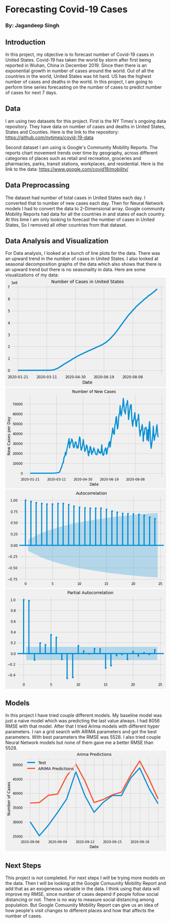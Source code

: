 # Forecasting Covid-19 Cases
### By: Jagandeep Singh

## Introduction
In this project, my objective is to forecast number of Covid-19 cases in United States. Covid-19 has taken the world by storm after first  being reported in Wuhan, China in December 2019. Since then there is an exponential growth in number of cases around the world. Out of all the countries in the world, United States was hit hard. US has the highest number of cases and deaths in the world. In this project, I am going to perform time series forecasting on the number of cases to predict number of cases for next 7 days.

## Data
I am using two datasets for this project. First is the NY Times's ongoing data repository. They have data on number of cases and deaths in United States, States and Counties.
Here is the link to the repository:
https://github.com/nytimes/covid-19-data

Second dataset I am using is Google's Community Mobility Reports. The reports chart movement trends over time by geography, across different categories of places such as retail and recreation, groceries and pharmacies, parks, transit stations, workplaces, and residential.
Here is the link to the data:
https://www.google.com/covid19/mobility/

## Data Preprocassing
The dataset had number of total cases in United States each day. I converted that to number of new cases each day. Then for Neural Network models I had to convert the data to 2-Dimensional array. Google community Mobility Reports had data for all the countries in and states of each country. At this time I am only looking to forecast the number of cases in United States, So I removed all other countries from that dataset. 

## Data Analysis and Visualization
For Data analysis, I looked at a bunch of line plots for the data. There was an upward trend in the number of cases in United States. I also looked at seasonal decomposition graphs of the data which also shows that there is an upward trend but there is no seasonailty in data.
Here are some visualizations of my data:
![](images/cases.png)
![](images/case_day.png)
![](images/acf.png)
![](images/pacf.png)

## Models
In this project I have tried couple different models. My baseline model was just a naive model which was predicting the last value always. I had 8056 RMSE with that model. After that I tried Arima models with different hyper parameters. I ran a grid search with ARIMA parameters and got the best parameters. With best parameters the RMSE was 5528. I also tried couple Neural Network models but none of them gave me a better RMSE than 5528.
![](images/arima.png)

## Next Steps
This project is not completed. For next steps I will be trying more models on the data. Then I will be looking at the Google Comuunity Mobility Report and add that as an exogeneous variable in the data. I think using that data will improve my RMSE, since number of cases depend if people follow social distancing or not. There is no way to measure social distancing among population. But Google Comuunity Mobility Report can give us an idea of how people's visit changes to different places and how that affects the number of cases.
